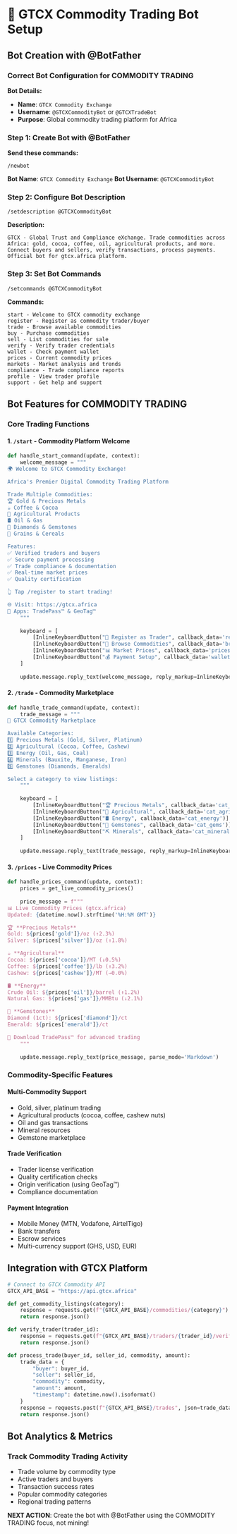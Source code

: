# 🤖 GTCX Commodity Trading Bot Setup

## Bot Creation with @BotFather

### Correct Bot Configuration for COMMODITY TRADING

**Bot Details:**
- **Name**: `GTCX Commodity Exchange`
- **Username**: `@GTCXCommodityBot` or `@GTCXTradeBot`
- **Purpose**: Global commodity trading platform for Africa

### Step 1: Create Bot with @BotFather

**Send these commands:**

```
/newbot
```

**Bot Name**: `GTCX Commodity Exchange`
**Bot Username**: `@GTCXCommodityBot`

### Step 2: Configure Bot Description

```
/setdescription @GTCXCommodityBot
```
**Description:**
```
GTCX - Global Trust and Compliance eXchange. Trade commodities across Africa: gold, cocoa, coffee, oil, agricultural products, and more. Connect buyers and sellers, verify transactions, process payments. Official bot for gtcx.africa platform.
```

### Step 3: Set Bot Commands

```
/setcommands @GTCXCommodityBot
```
**Commands:**
```
start - Welcome to GTCX commodity exchange
register - Register as commodity trader/buyer
trade - Browse available commodities
buy - Purchase commodities
sell - List commodities for sale
verify - Verify trader credentials
wallet - Check payment wallet
prices - Current commodity prices
markets - Market analysis and trends
compliance - Trade compliance reports
profile - View trader profile
support - Get help and support
```

## Bot Features for COMMODITY TRADING

### Core Trading Functions

#### 1. `/start` - Commodity Platform Welcome
```python
def handle_start_command(update, context):
    welcome_message = """
🌍 Welcome to GTCX Commodity Exchange!

Africa's Premier Digital Commodity Trading Platform

Trade Multiple Commodities:
🏆 Gold & Precious Metals
☕ Coffee & Cocoa
🌾 Agricultural Products
🛢️ Oil & Gas
💎 Diamonds & Gemstones
🌽 Grains & Cereals

Features:
✅ Verified traders and buyers
✅ Secure payment processing
✅ Trade compliance & documentation
✅ Real-time market prices
✅ Quality certification

👆 Tap /register to start trading!

🌐 Visit: https://gtcx.africa
📱 Apps: TradePass™ & GeoTag™
    """
    
    keyboard = [
        [InlineKeyboardButton("📝 Register as Trader", callback_data='register_trader')],
        [InlineKeyboardButton("🛒 Browse Commodities", callback_data='browse')],
        [InlineKeyboardButton("📊 Market Prices", callback_data='prices')],
        [InlineKeyboardButton("💰 Payment Setup", callback_data='wallet')]
    ]
    
    update.message.reply_text(welcome_message, reply_markup=InlineKeyboardMarkup(keyboard))
```

#### 2. `/trade` - Commodity Marketplace
```python
def handle_trade_command(update, context):
    trade_message = """
🏪 GTCX Commodity Marketplace

Available Categories:
1️⃣ Precious Metals (Gold, Silver, Platinum)
2️⃣ Agricultural (Cocoa, Coffee, Cashew)
3️⃣ Energy (Oil, Gas, Coal)
4️⃣ Minerals (Bauxite, Manganese, Iron)
5️⃣ Gemstones (Diamonds, Emeralds)

Select a category to view listings:
    """
    
    keyboard = [
        [InlineKeyboardButton("🏆 Precious Metals", callback_data='cat_metals')],
        [InlineKeyboardButton("🌾 Agricultural", callback_data='cat_agri')],
        [InlineKeyboardButton("🛢️ Energy", callback_data='cat_energy')],
        [InlineKeyboardButton("💎 Gemstones", callback_data='cat_gems')],
        [InlineKeyboardButton("⛏️ Minerals", callback_data='cat_minerals')]
    ]
    
    update.message.reply_text(trade_message, reply_markup=InlineKeyboardMarkup(keyboard))
```

#### 3. `/prices` - Live Commodity Prices
```python
def handle_prices_command(update, context):
    prices = get_live_commodity_prices()
    
    price_message = f"""
📊 Live Commodity Prices (gtcx.africa)
Updated: {datetime.now().strftime('%H:%M GMT')}

🏆 **Precious Metals**
Gold: ${prices['gold']}/oz (↑2.3%)
Silver: ${prices['silver']}/oz (↑1.8%)

☕ **Agricultural**
Cocoa: ${prices['cocoa']}/MT (↓0.5%)
Coffee: ${prices['coffee']}/lb (↑3.2%)
Cashew: ${prices['cashew']}/MT (→0.0%)

🛢️ **Energy**
Crude Oil: ${prices['oil']}/barrel (↑1.2%)
Natural Gas: ${prices['gas']}/MMBtu (↓2.1%)

💎 **Gemstones**
Diamond (1ct): ${prices['diamond']}/ct
Emerald: ${prices['emerald']}/ct

📱 Download TradePass™ for advanced trading
    """
    
    update.message.reply_text(price_message, parse_mode='Markdown')
```

### Commodity-Specific Features

#### Multi-Commodity Support
- Gold, silver, platinum trading
- Agricultural products (cocoa, coffee, cashew nuts)
- Oil and gas transactions
- Mineral resources
- Gemstone marketplace

#### Trade Verification
- Trader license verification
- Quality certification checks
- Origin verification (using GeoTag™)
- Compliance documentation

#### Payment Integration
- Mobile Money (MTN, Vodafone, AirtelTigo)
- Bank transfers
- Escrow services
- Multi-currency support (GHS, USD, EUR)

## Integration with GTCX Platform

```python
# Connect to GTCX Commodity API
GTCX_API_BASE = "https://api.gtcx.africa"

def get_commodity_listings(category):
    response = requests.get(f"{GTCX_API_BASE}/commodities/{category}")
    return response.json()

def verify_trader(trader_id):
    response = requests.get(f"{GTCX_API_BASE}/traders/{trader_id}/verify")
    return response.json()

def process_trade(buyer_id, seller_id, commodity, amount):
    trade_data = {
        "buyer": buyer_id,
        "seller": seller_id,
        "commodity": commodity,
        "amount": amount,
        "timestamp": datetime.now().isoformat()
    }
    response = requests.post(f"{GTCX_API_BASE}/trades", json=trade_data)
    return response.json()
```

## Bot Analytics & Metrics

### Track Commodity Trading Activity
- Trade volume by commodity type
- Active traders and buyers
- Transaction success rates
- Popular commodity categories
- Regional trading patterns

**NEXT ACTION**: Create the bot with @BotFather using the COMMODITY TRADING focus, not mining!